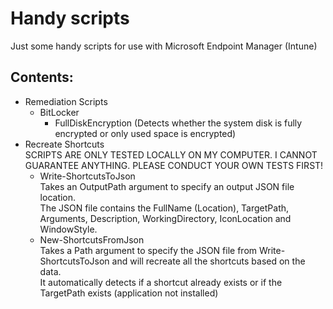# Handy scripts

Just some handy scripts for use with Microsoft Endpoint Manager (Intune)

## Contents:
* Remediation Scripts
    * BitLocker
        * FullDiskEncryption (Detects whether the system disk is fully encrypted or only used space is encrypted)
* Recreate Shortcuts\
    SCRIPTS ARE ONLY TESTED LOCALLY ON MY COMPUTER. I CANNOT GUARANTEE ANYTHING.
    PLEASE CONDUCT YOUR OWN TESTS FIRST!
    * Write-ShortcutsToJson\
    Takes an OutputPath argument to specify an output JSON file location.\
    The JSON file contains the FullName (Location), TargetPath, Arguments, Description, WorkingDirectory, IconLocation and WindowStyle.
    * New-ShortcutsFromJson\
    Takes a Path argument to specify the JSON file from Write-ShortcutsToJson and will recreate all the shortcuts based on the data.\
    It automatically detects if a shortcut already exists or if the TargetPath exists (application not installed)